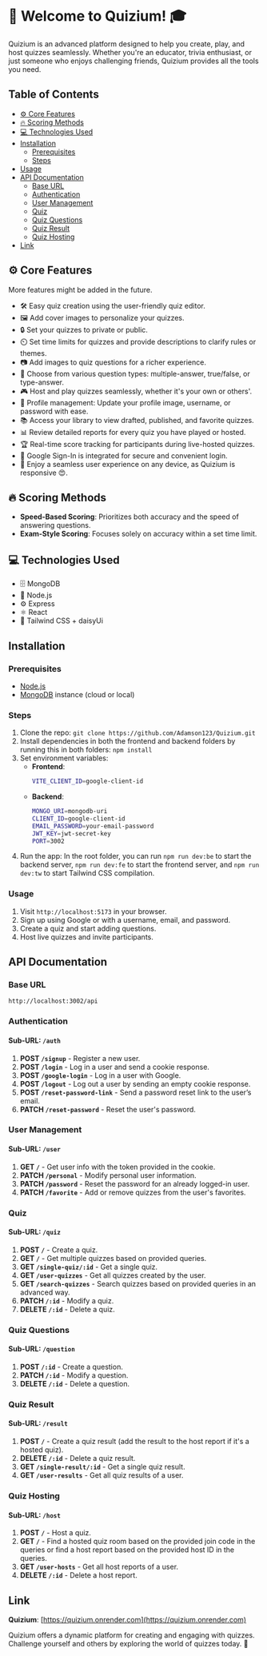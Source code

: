 # 🎉 Welcome to Quizium! 🎓

Quizium is an advanced platform designed to help you create, play, and host quizzes seamlessly. Whether you're an educator, trivia enthusiast, or just someone who enjoys challenging friends, Quizium provides all the tools you need.

## Table of Contents

-   [⚙️ Core Features](#️-core-features)
-   [🔥 Scoring Methods](#-scoring-methods)
-   [💻 Technologies Used](#-technologies-used)
-   [Installation](#installation)
    -   [Prerequisites](#prerequisites)
    -   [Steps](#steps)
-   [Usage](#usage)
-   [API Documentation](#api-documentation)
    -   [Base URL](#base-url)
    -   [Authentication](#authentication)
    -   [User Management](#user-management)
    -   [Quiz](#quiz)
    -   [Quiz Questions](#quiz-questions)
    -   [Quiz Result](#quiz-result)
    -   [Quiz Hosting](#quiz-hosting)
-   [Link](#link)

## ⚙️ Core Features

More features might be added in the future.

-   🛠️ Easy quiz creation using the user-friendly quiz editor.
-   🖼️ Add cover images to personalize your quizzes.
-   🔒 Set your quizzes to private or public.
-   ⏲️ Set time limits for quizzes and provide descriptions to clarify rules or themes.
-   📷 Add images to quiz questions for a richer experience.
-   🤔 Choose from various question types: multiple-answer, true/false, or type-answer.
-   🎮 Host and play quizzes seamlessly, whether it's your own or others'.
-   📝 Profile management: Update your profile image, username, or password with ease.
-   📚 Access your library to view drafted, published, and favorite quizzes.
-   📊 Review detailed reports for every quiz you have played or hosted.
-   🏆 Real-time score tracking for participants during live-hosted quizzes.
-   🔐 Google Sign-In is integrated for secure and convenient login.
-   📱 Enjoy a seamless user experience on any device, as Quizium is responsive 😍.

## 🔥 Scoring Methods

-   **Speed-Based Scoring**: Prioritizes both accuracy and the speed of answering questions.
-   **Exam-Style Scoring**: Focuses solely on accuracy within a set time limit.

## 💻 Technologies Used

-   🗄️ MongoDB
-   🌿 Node.js
-   ⚙️ Express
-   ⚛️ React
-   🎨 Tailwind CSS + daisyUi

## Installation

### Prerequisites

-   [Node.js](https://nodejs.org)
-   [MongoDB](https://www.mongodb.com) instance (cloud or local)

### Steps

1. Clone the repo: `git clone https://github.com/Adamson123/Quizium.git`
2. Install dependencies in both the frontend and backend folders by running this in both folders: `npm install`
3. Set environment variables:
    - **Frontend**:
        ```bash
        VITE_CLIENT_ID=google-client-id
        ```
    - **Backend**:
        ```bash
        MONGO_URI=mongodb-uri
        CLIENT_ID=google-client-id
        EMAIL_PASSWORD=your-email-password
        JWT_KEY=jwt-secret-key
        PORT=3002
        ```
4. Run the app: In the root folder, you can run `npm run dev:be` to start the backend server, `npm run dev:fe` to start the frontend server, and `npm run dev:tw` to start Tailwind CSS compilation.

### Usage

1. Visit `http://localhost:5173` in your browser.
2. Sign up using Google or with a username, email, and password.
3. Create a quiz and start adding questions.
4. Host live quizzes and invite participants.

## API Documentation

### Base URL

`http://localhost:3002/api`

### Authentication

#### Sub-URL: `/auth`

1. **POST `/signup`** - Register a new user.
2. **POST `/login`** - Log in a user and send a cookie response.
3. **POST `/google-login`** - Log in a user with Google.
4. **POST `/logout`** - Log out a user by sending an empty cookie response.
5. **POST `/reset-password-link`** - Send a password reset link to the user’s email.
6. **PATCH `/reset-password`** - Reset the user's password.

### User Management

#### Sub-URL: `/user`

1. **GET `/`** - Get user info with the token provided in the cookie.
2. **PATCH `/personal`** - Modify personal user information.
3. **PATCH `/password`** - Reset the password for an already logged-in user.
4. **PATCH `/favorite`** - Add or remove quizzes from the user's favorites.

### Quiz

#### Sub-URL: `/quiz`

1. **POST `/`** - Create a quiz.
2. **GET `/`** - Get multiple quizzes based on provided queries.
3. **GET `/single-quiz/:id`** - Get a single quiz.
4. **GET `/user-quizzes`** - Get all quizzes created by the user.
5. **GET `/search-quizzes`** - Search quizzes based on provided queries in an advanced way.
6. **PATCH `/:id`** - Modify a quiz.
7. **DELETE `/:id`** - Delete a quiz.

### Quiz Questions

#### Sub-URL: `/question`

1. **POST `/:id`** - Create a question.
2. **PATCH `/:id`** - Modify a question.
3. **DELETE `/:id`** - Delete a question.

### Quiz Result

#### Sub-URL: `/result`

1. **POST `/`** - Create a quiz result (add the result to the host report if it's a hosted quiz).
2. **DELETE `/:id`** - Delete a quiz result.
3. **GET `/single-result/:id`** - Get a single quiz result.
4. **GET `/user-results`** - Get all quiz results of a user.

### Quiz Hosting

#### Sub-URL: `/host`

1. **POST `/`** - Host a quiz.
2. **GET `/`** - Find a hosted quiz room based on the provided join code in the queries or find a host report based on the provided host ID in the queries.
3. **GET `/user-hosts`** - Get all host reports of a user.
4. **DELETE `/:id`** - Delete a host report.

## Link

**Quizium**: [https://quizium.onrender.com](https://quizium.onrender.com)

Quizium offers a dynamic platform for creating and engaging with quizzes. Challenge yourself and others by exploring the world of quizzes today. 🚀
